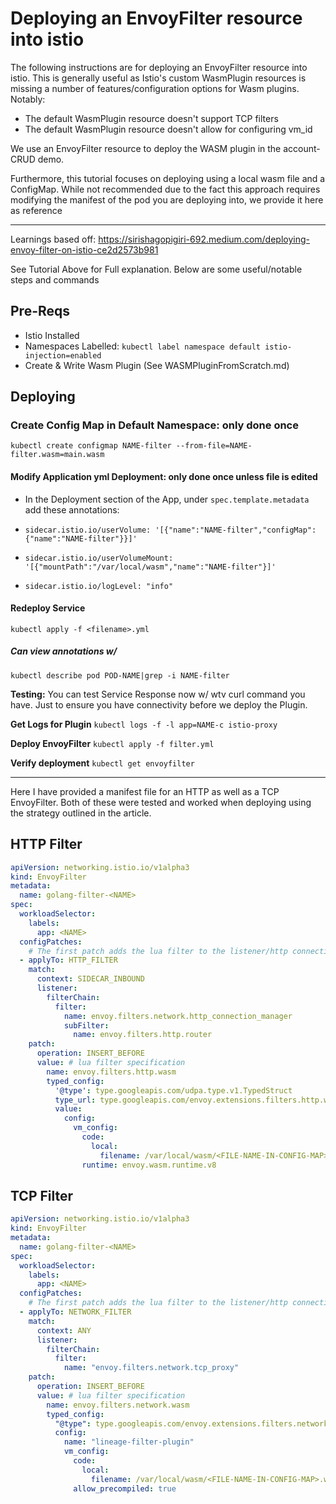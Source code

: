 # Deploying an EnvoyFilter resource into istio

The following instructions are for deploying an EnvoyFilter resource into istio. This is generally useful as Istio's custom WasmPlugin resources is missing a number of features/configuration options for Wasm plugins.
Notably:

- The default WasmPlugin resource doesn't support TCP filters
- The default WasmPlugin resource doesn't allow for configuring vm_id

We use an EnvoyFilter resource to deploy the WASM plugin in the account-CRUD demo.

Furthermore, this tutorial focuses on deploying using a local wasm file and a ConfigMap. While not recommended due to the fact this approach requires modifying the manifest of the pod you are deploying into, we provide it here as reference

---

Learnings based off:
<https://sirishagopigiri-692.medium.com/deploying-envoy-filter-on-istio-ce2d2573b981>

See Tutorial Above for Full explanation. Below are some useful/notable steps and commands

## Pre-Reqs

- Istio Installed
- Namespaces Labelled: `kubectl label namespace default istio-injection=enabled`
- Create & Write Wasm Plugin (See WASMPluginFromScratch.md)

## Deploying

### Create Config Map in Default Namespace: only done once

`kubectl create configmap NAME-filter --from-file=NAME-filter.wasm=main.wasm`

#### Modify Application yml Deployment: only done once unless file is edited

- In the Deployment section of the App, under `spec.template.metadata` add these annotations:

- `sidecar.istio.io/userVolume: '[{"name":"NAME-filter","configMap":{"name":"NAME-filter"}}]'`
- `sidecar.istio.io/userVolumeMount: '[{"mountPath":"/var/local/wasm","name":"NAME-filter"}]'`
- `sidecar.istio.io/logLevel: "info"`

#### Redeploy Service

`kubectl apply -f <filename>.yml`

##### Can view annotations w/

`kubectl describe pod POD-NAME|grep -i NAME-filter`

**Testing:**
You can test Service Response now w/ wtv curl command you have. Just to ensure you have connectivity before we deploy the Plugin.

**Get Logs for Plugin**
`kubectl logs -f -l app=NAME-c istio-proxy`

**Deploy EnvoyFilter**
`kubectl apply -f filter.yml`

**Verify deployment**
`kubectl get envoyfilter`

---

Here I have provided a manifest file for an HTTP as well as a TCP EnvoyFilter. Both of these were tested and worked when deploying using the strategy outlined in the article.

## HTTP Filter

```yaml
apiVersion: networking.istio.io/v1alpha3
kind: EnvoyFilter
metadata:
  name: golang-filter-<NAME>
spec:
  workloadSelector:
    labels:
      app: <NAME>
  configPatches:
    # The first patch adds the lua filter to the listener/http connection manager
  - applyTo: HTTP_FILTER
    match:
      context: SIDECAR_INBOUND
      listener:
        filterChain:
          filter:
            name: envoy.filters.network.http_connection_manager
            subFilter:
              name: envoy.filters.http.router
    patch:
      operation: INSERT_BEFORE
      value: # lua filter specification
        name: envoy.filters.http.wasm
        typed_config:
          '@type': type.googleapis.com/udpa.type.v1.TypedStruct
          type_url: type.googleapis.com/envoy.extensions.filters.http.wasm.v3.Wasm
          value:
            config:
              vm_config:
                code:
                  local:
                    filename: /var/local/wasm/<FILE-NAME-IN-CONFIG-MAP>.wasm
                runtime: envoy.wasm.runtime.v8
```

## TCP Filter

```yaml
apiVersion: networking.istio.io/v1alpha3
kind: EnvoyFilter
metadata:
  name: golang-filter-<NAME>
spec:
  workloadSelector:
    labels:
      app: <NAME>
  configPatches:
    # The first patch adds the lua filter to the listener/http connection manager
  - applyTo: NETWORK_FILTER
    match:
      context: ANY
      listener:
        filterChain:
          filter:
            name: "envoy.filters.network.tcp_proxy"
    patch:
      operation: INSERT_BEFORE
      value: # lua filter specification
        name: envoy.filters.network.wasm
        typed_config:
          "@type": type.googleapis.com/envoy.extensions.filters.network.wasm.v3.Wasm
          config:
            name: "lineage-filter-plugin"
            vm_config:
              code:
                local:
                  filename: /var/local/wasm/<FILE-NAME-IN-CONFIG-MAP>.wasm
              allow_precompiled: true
```
